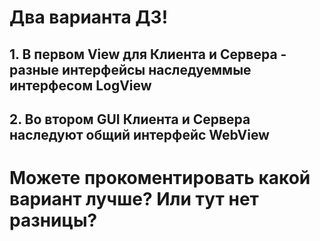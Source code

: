 # Два варианта ДЗ!
## 1. В первом View для Клиента и Сервера - разные интерфейсы наследуеммые интерфесом LogView
## 2. Во втором GUI Клиента и Сервера наследуют общий интерфейс WebView

# Можете прокоментировать какой вариант лучше? Или тут нет разницы?
